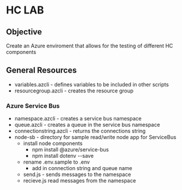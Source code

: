 # HC LAB

## Objective

Create an Azure enviroment that allows for the testing of different HC components

## General Resources

- variables.azcli - defines variables to be included in other scripts
- resourcegroup.azcli - creates the resource group

### Azure Service Bus

- namespace.azcli - creates a service bus namespace
- queue.azcli - creates a queue in the service bus namespace
- connectionstring.azcli - returns the connections string
- node-sb - directory for sample read/write node app for ServiceBus
  - install node components
    - npm install @azure/service-bus
    - npm install dotenv --save
  - rename .env.sample to .env
    - add in connection string and queue name
  - send.js - sends messages to the namespace
  - recieve.js read messages from the namespace
